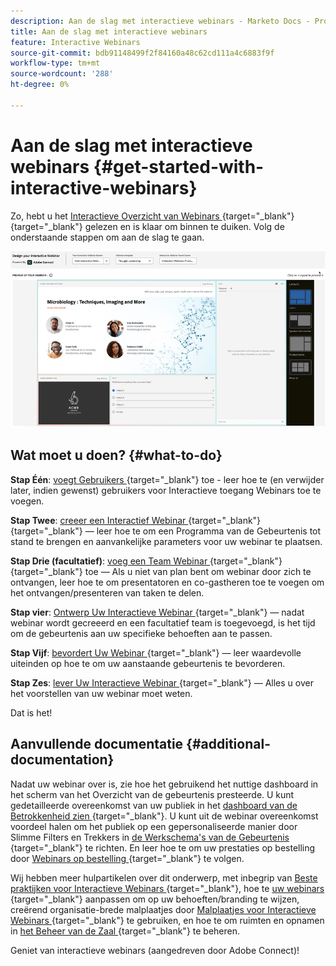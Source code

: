 ```yaml
---
description: Aan de slag met interactieve webinars - Marketo Docs - Productdocumentatie
title: Aan de slag met interactieve webinars
feature: Interactive Webinars
source-git-commit: bdb91148499f2f84160a48c62cd111a4c6883f9f
workflow-type: tm+mt
source-wordcount: '288'
ht-degree: 0%

---
```


# Aan de slag met interactieve webinars {#get-started-with-interactive-webinars}

Zo, hebt u het [ Interactieve Overzicht van Webinars ](/help/marketo/product-docs/demand-generation/events/interactive-webinars/interactive-webinars-overview.md){target="_blank"}{target="_blank"} gelezen en is klaar om binnen te duiken. Volg de onderstaande stappen om aan de slag te gaan.

![](assets/get-started-with-interactive-webinars-1.png)

## Wat moet u doen? {#what-to-do}

**Stap Één**: [ voegt Gebruikers ](/help/marketo/product-docs/demand-generation/events/interactive-webinars/user-and-license-management.md#add-a-user){target="_blank"} toe - leer hoe te (en verwijder later, indien gewenst) gebruikers voor Interactieve toegang Webinars toe te voegen.

**Stap Twee**: [ creeer een Interactief Webinar ](/help/marketo/product-docs/demand-generation/events/interactive-webinars/create-an-interactive-webinar.md){target="_blank"}{target="_blank"} — leer hoe te om een Programma van de Gebeurtenis tot stand te brengen en aanvankelijke parameters voor uw webinar te plaatsen.

**Stap Drie (facultatief)**: [ voeg een Team Webinar ](/help/marketo/product-docs/demand-generation/events/interactive-webinars/add-a-webinar-team.md){target="_blank"}{target="_blank"} toe — Als u niet van plan bent om webinar door zich te ontvangen, leer hoe te om presentatoren en co-gastheren toe te voegen om het ontvangen/presenteren van taken te delen.

**Stap vier**: [ Ontwerp Uw Interactieve Webinar ](/help/marketo/product-docs/demand-generation/events/interactive-webinars/designing-interactive-webinars.md){target="_blank"} — nadat webinar wordt gecreeerd en een facultatief team is toegevoegd, is het tijd om de gebeurtenis aan uw specifieke behoeften aan te passen.

**Stap Vijf**: [ bevordert Uw Webinar ](/help/marketo/product-docs/demand-generation/events/interactive-webinars/promoting-an-interactive-webinar.md){target="_blank"} — leer waardevolle uiteinden op hoe te om uw aanstaande gebeurtenis te bevorderen.

**Stap Zes**: [ lever Uw Interactieve Webinar ](/help/marketo/product-docs/demand-generation/events/interactive-webinars/deliver-an-interactive-webinar.md){target="_blank"} — Alles u over het voorstellen van uw webinar moet weten.

Dat is het!

## Aanvullende documentatie {#additional-documentation}

Nadat uw webinar over is, zie hoe het gebruikend het nuttige dashboard in het scherm van het Overzicht van de gebeurtenis presteerde. U kunt gedetailleerde overeenkomst van uw publiek in het [ dashboard van de Betrokkenheid zien ](/help/marketo/product-docs/demand-generation/events/interactive-webinars/engagement-dashboard.md){target="_blank"}. U kunt uit de webinar overeenkomst voordeel halen om het publiek op een gepersonaliseerde manier door Slimme Filters en Trekkers in [ de Werkschema&#39;s van de Gebeurtenis ](/help/marketo/product-docs/demand-generation/events/interactive-webinars/event-workflows.md){target="_blank"} te richten. En leer hoe te om uw prestaties op bestelling door [ Webinars op bestelling ](/help/marketo/product-docs/demand-generation/events/interactive-webinars/on-demand-webinars.md){target="_blank"} te volgen.

Wij hebben meer hulpartikelen over dit onderwerp, met inbegrip van [ Beste praktijken voor Interactieve Webinars ](/help/marketo/product-docs/demand-generation/events/interactive-webinars/best-practices-for-interactive-webinars.md){target="_blank"}, hoe te [ uw webinars ](/help/marketo/product-docs/demand-generation/events/interactive-webinars/customization.md){target="_blank"} aanpassen om op uw behoeften/branding te wijzen, creërend organisatie-brede malplaatjes door [ Malplaatjes voor Interactieve Webinars ](/help/marketo/product-docs/demand-generation/events/interactive-webinars/templates.md){target="_blank"} te gebruiken, en hoe te om ruimten en opnamen in [ het Beheer van de Zaal ](/help/marketo/product-docs/demand-generation/events/interactive-webinars/room-management.md){target="_blank"} te beheren.

Geniet van interactieve webinars (aangedreven door Adobe Connect)!
